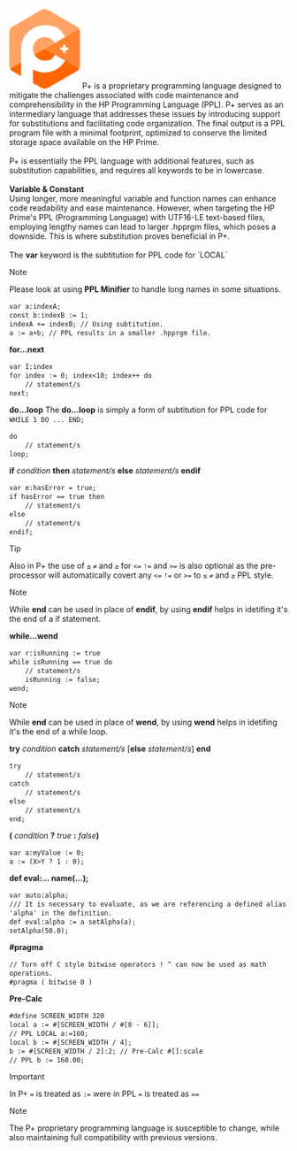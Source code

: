 <img src="https://raw.githubusercontent.com/Insoft-UK/PrimePlus/main/assets/P+_Logo.svg" style="width: 128px" />
P+ is a proprietary programming language designed to mitigate the challenges associated with code maintenance and comprehensibility in the HP Programming Language (PPL). P+ serves as an intermediary language that addresses these issues by introducing support for substitutions and facilitating code organization. The final output is a PPL program file with a minimal footprint, optimized to conserve the limited storage space available on the HP Prime.
<br/><br/>
P+ is essentially the PPL language with additional features, such as substitution capabilities, and requires all keywords to be in lowercase.
<br/><br/>
<b>Variable & Constant</b>
<br/>
Using longer, more meaningful variable and function names can enhance code readability and ease maintenance. However, when targeting the HP Prime's PPL (Programming Language) with UTF16-LE text-based files, employing lengthy names can lead to larger .hpprgm files, which poses a downside. This is where substitution proves beneficial in P+.
<br/><br/>
The <b>var</b> keyword is the subtitution for PPL code for `LOCAL`

> [!NOTE]
Please look at using **PPL Minifier** to handle long names in some situations.
>
```
var a:indexA;
const b:indexB := 1;
indexA += indexB; // Using subtitution.
a := a+b; // PPL results in a smaller .hpprgm file.
```


**for...next**
```
var I:index
for index := 0; index<10; index++ do
    // statement/s
next;
```

**do...loop**
The **do...loop** is simply a form of subtitution for PPL code for `WHILE 1 DO ... END;`
```
do
    // statement/s
loop;
```


**if** _condition_ **then** _statement/s_ **else** _statement/s_ **endif**
```
var e:hasError = true;
if hasError == true then
    // statement/s
else
    // statement/s
endif;
```
> [!TIP]
Also in P+ the use of `≤` `≠` and `≥` for `<=` `!=` and `>=` is also optional as the pre-processor will automatically covert any `<=` `!=` or `>=` to `≤` `≠` and `≥` PPL style.

> [!NOTE]
While **end** can be used in place of **endif**, by using **endif** helps in idetifing it's the end of a if statement.


**while...wend**
```
var r:isRunning := true
while isRunning == true do
    // statement/s
    isRunning := false;
wend;
```
> [!NOTE]
While **end** can be used in place of **wend**, by using **wend** helps in idetifing it's the end of a while loop.


**try** _condition_ **catch** _statement/s_ [**else** _statement/s_] **end**
```
try
    // statement/s
catch
    // statement/s
else
    // statement/s
end;
```


**(** _condition_ **?** _true_ **:** _false_**)**
```
var a:myValue := 0;
a := (X>Y ? 1 : 0);
```


**def eval:... name(...);**
```
var auto:alpha;
/// It is necessary to evaluate, as we are referencing a defined alias 'alpha' in the definition.
def eval:alpha := a setAlpha(a);
setAlpha(50.0);
```


**#pragma**
```
// Turn off C style bitwise operators ! ^ can now be used as math operations.
#pragma ( bitwise 0 )
```


**Pre-Calc**
```
#define SCREEN_WIDTH 320
local a := #[SCREEN_WIDTH / #[8 - 6]];
// PPL LOCAL a:=160;
local b := #[SCREEN_WIDTH / 4];
b := #[SCREEN_WIDTH / 2]:2; // Pre-Calc #[]:scale
// PPL b := 160.00;
```


> [!IMPORTANT]
In P+ `=` is treated as `:=` were in PPL `=` is treated as `==`

>[!NOTE]
The P+ proprietary programming language is susceptible to change, while also maintaining full compatibility with previous versions.
